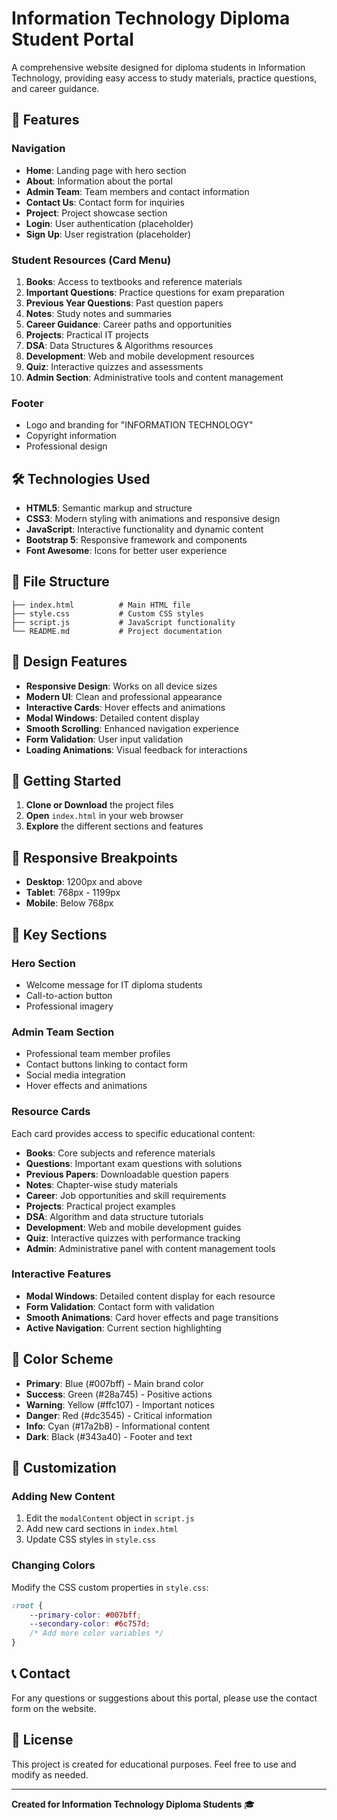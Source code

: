 # Information Technology Diploma Student Portal

A comprehensive website designed for diploma students in Information Technology, providing easy access to study materials, practice questions, and career guidance.

## 🚀 Features

### Navigation
- **Home**: Landing page with hero section
- **About**: Information about the portal
- **Admin Team**: Team members and contact information
- **Contact Us**: Contact form for inquiries
- **Project**: Project showcase section
- **Login**: User authentication (placeholder)
- **Sign Up**: User registration (placeholder)

### Student Resources (Card Menu)
1. **Books**: Access to textbooks and reference materials
2. **Important Questions**: Practice questions for exam preparation
3. **Previous Year Questions**: Past question papers
4. **Notes**: Study notes and summaries
5. **Career Guidance**: Career paths and opportunities
6. **Projects**: Practical IT projects
7. **DSA**: Data Structures & Algorithms resources
8. **Development**: Web and mobile development resources
9. **Quiz**: Interactive quizzes and assessments
10. **Admin Section**: Administrative tools and content management

### Footer
- Logo and branding for "INFORMATION TECHNOLOGY"
- Copyright information
- Professional design

## 🛠️ Technologies Used

- **HTML5**: Semantic markup and structure
- **CSS3**: Modern styling with animations and responsive design
- **JavaScript**: Interactive functionality and dynamic content
- **Bootstrap 5**: Responsive framework and components
- **Font Awesome**: Icons for better user experience

## 📁 File Structure

```
├── index.html          # Main HTML file
├── style.css           # Custom CSS styles
├── script.js           # JavaScript functionality
└── README.md           # Project documentation
```

## 🎨 Design Features

- **Responsive Design**: Works on all device sizes
- **Modern UI**: Clean and professional appearance
- **Interactive Cards**: Hover effects and animations
- **Modal Windows**: Detailed content display
- **Smooth Scrolling**: Enhanced navigation experience
- **Form Validation**: User input validation
- **Loading Animations**: Visual feedback for interactions

## 🚀 Getting Started

1. **Clone or Download** the project files
2. **Open** `index.html` in your web browser
3. **Explore** the different sections and features

## 📱 Responsive Breakpoints

- **Desktop**: 1200px and above
- **Tablet**: 768px - 1199px
- **Mobile**: Below 768px

## 🎯 Key Sections

### Hero Section
- Welcome message for IT diploma students
- Call-to-action button
- Professional imagery

### Admin Team Section
- Professional team member profiles
- Contact buttons linking to contact form
- Social media integration
- Hover effects and animations

### Resource Cards
Each card provides access to specific educational content:
- **Books**: Core subjects and reference materials
- **Questions**: Important exam questions with solutions
- **Previous Papers**: Downloadable question papers
- **Notes**: Chapter-wise study materials
- **Career**: Job opportunities and skill requirements
- **Projects**: Practical project examples
- **DSA**: Algorithm and data structure tutorials
- **Development**: Web and mobile development guides
- **Quiz**: Interactive quizzes with performance tracking
- **Admin**: Administrative panel with content management tools

### Interactive Features
- **Modal Windows**: Detailed content display for each resource
- **Form Validation**: Contact form with validation
- **Smooth Animations**: Card hover effects and page transitions
- **Active Navigation**: Current section highlighting

## 🎨 Color Scheme

- **Primary**: Blue (#007bff) - Main brand color
- **Success**: Green (#28a745) - Positive actions
- **Warning**: Yellow (#ffc107) - Important notices
- **Danger**: Red (#dc3545) - Critical information
- **Info**: Cyan (#17a2b8) - Informational content
- **Dark**: Black (#343a40) - Footer and text

## 🔧 Customization

### Adding New Content
1. Edit the `modalContent` object in `script.js`
2. Add new card sections in `index.html`
3. Update CSS styles in `style.css`

### Changing Colors
Modify the CSS custom properties in `style.css`:
```css
:root {
    --primary-color: #007bff;
    --secondary-color: #6c757d;
    /* Add more color variables */
}
```

## 📞 Contact

For any questions or suggestions about this portal, please use the contact form on the website.

## 📄 License

This project is created for educational purposes. Feel free to use and modify as needed.

---

**Created for Information Technology Diploma Students** 🎓
